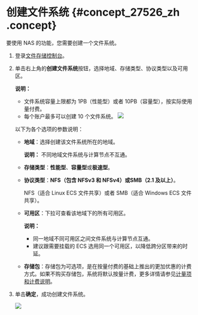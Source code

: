 # 创建文件系统 {#concept_27526_zh .concept}

要使用 NAS 的功能，您需要创建一个文件系统。

1.  登录[文件存储控制台](https://nas.console.aliyun.com/)。
2.  单击右上角的**创建文件系统**按钮，选择地域、存储类型、协议类型以及可用区。

    **说明：** 

    -   文件系统容量上限都为 1PB（性能型）或者 10PB（容量型），按实际使用量付费。
    -   每个账户最多可以创建 10 个文件系统。
    ![](http://static-aliyun-doc.oss-cn-hangzhou.aliyuncs.com/assets/img/18690/155375802121054_zh-CN.png)

    以下为各个选项的参数说明：

    -   **地域**：选择创建该文件系统所在的地域。

        **说明：** 不同地域文件系统与计算节点不互通。

    -   **存储类型**：**性能型**、**容量型**或**极速型**。
    -   **协议类型**：**NFS（包含 NFSv3 和 NFSv4）**或**SMB（2.1 及以上）**。

        NFS（适合 Linux ECS 文件共享）或者 SMB（适合 Windows ECS 文件共享）。

    -   **可用区**：下拉可查看该地域下的所有可用区。

        **说明：** 

        -   同一地域不同可用区之间文件系统与计算节点互通。
        -   建议跟需要挂载的 ECS 选用同一个可用区，以降低跨分区带来的时延。
    -   **存储包**：存储包为可选项，是在按量付费的基础上推出的更加优惠的计费方式。如果不购买存储包，系统将默认按量计费，更多详情请参见[计量项和计费说明](../../../../../cn.zh-CN/计费方式/计量项和计费说明.md#)。
3.  单击**确定**，成功创建文件系统。

    ![](http://static-aliyun-doc.oss-cn-hangzhou.aliyuncs.com/assets/img/18690/155375802140254_zh-CN.png)


